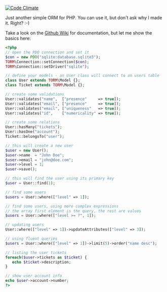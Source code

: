 [![Code Climate](https://codeclimate.com/github/taq/torm/badges/gpa.svg)](https://codeclimate.com/github/taq/torm)

Just another simple ORM for PHP. You can use it, but don't ask why I made it. Right? :-)

Take a look on the [Github Wiki](https://github.com/taq/torm/wiki) for documentation, but let me show the basics here:

```php
<?php
// open the PDO connection and set it
$con = new PDO("sqlite:database.sqlite3");
TORM\Connection::setConnection($con);
TORM\Connection::setDriver("sqlite");

// define your models - an User class will connect to an users table
class User extends TORM\Model {};
class Ticket extends TORM\Model {};

// create some validations
User::validates("name",  ["presence"     => true]);
User::validates("email", ["presence"     => true]);
User::validates("email", ["uniqueness"   => true]);
User::validates("id",    ["numericality" => true]);

// create some relations
User::hasMany("tickets");
User::hasOne("account");
Ticket::belongsTo("user");

// this will create a new user
$user = new User();
$user->name  = "John Doe";
$user->email = "john@doe.com";
$user->level = 1;
$user->save();

// this will find the user using its primary key
$user = User::find(1);

// find some users
$users = User::where(["level" => 1]);

// find some users, using more complex expressions
// the array first element is the query, the rest are values
$users = User::where(["level >= ?", 1]); 

// updating users
User::where(["level" => 1])->updateAttributes(["level" => 3]);

// using fluent queries
$users = User::where(["level" => 1])->limit(5)->order("name desc");

// listing the user tickets
foreach($user->tickets as $ticket) {
   echo $ticket->description;
}

// show user account info
echo $user->account->number; 
?>
```
